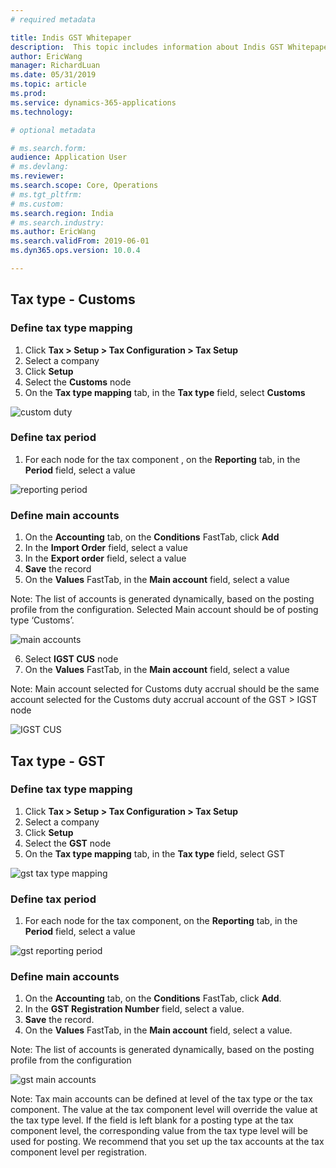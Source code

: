 ```yaml
---
# required metadata

title: Indis GST Whitepaper
description:  This topic includes information about Indis GST Whitepaper in Microsoft Dynamics 365 for Finance and Operations.
author: EricWang
manager: RichardLuan
ms.date: 05/31/2019
ms.topic: article
ms.prod: 
ms.service: dynamics-365-applications
ms.technology: 

# optional metadata

# ms.search.form: 
audience: Application User
# ms.devlang: 
ms.reviewer: 
ms.search.scope: Core, Operations
# ms.tgt_pltfrm: 
# ms.custom: 
ms.search.region: India
# ms.search.industry: 
ms.author: EricWang
ms.search.validFrom: 2019-06-01
ms.dyn365.ops.version: 10.0.4

---
```


## Tax type - Customs

### Define tax type mapping

1. Click **Tax > Setup > Tax Configuration > Tax Setup**
2. Select a company
3. Click **Setup**
4. Select the **Customs** node
5. On the **Tax type mapping** tab, in the **Tax type** field, select **Customs**

![custom duty](media/GST-Whitepaper/custom-duty.png)



### Define tax period

1. For each node for the tax component , on the **Reporting** tab, in the **Period** field, select a value

![reporting period](media/GST-Whitepaper/reporting-period.png)



### Define main accounts

1. On the **Accounting** tab, on the **Conditions** FastTab, click **Add**
2. In the **Import Order** field, select a value
3. In the **Export order** field, select a value
4. **Save** the record
5. On the **Values** FastTab, in the **Main account** field, select a value

Note: The list of accounts is generated dynamically, based on the posting profile from the configuration. Selected Main account should be of posting type ‘Customs’.

![main accounts](media/GST-Whitepaper/main-accounts.png)



6. Select **IGST CUS** node
7. On the **Values** FastTab, in the **Main account** field, select a value

Note: Main account selected for Customs duty accrual should be the same account selected for the Customs duty accrual account of the GST > IGST node

![IGST CUS](media/GST-Whitepaper/IGST-CUS.png)



## Tax type - GST

### Define tax type mapping

1. Click **Tax > Setup > Tax Configuration > Tax Setup**
2. Select a company
3. Click **Setup**
4. Select the **GST** node
5. On the **Tax type mapping** tab, in the **Tax type** field, select GST

![gst tax type mapping](media/GST-Whitepaper/gst-tax-type-mapping.png)



### Define tax period

1. For each node for the tax component, on the **Reporting** tab, in the **Period** field, select a value

![gst reporting period](media/GST-Whitepaper/gst-reporting-period.png)



### Define main accounts

1. On the **Accounting** tab, on the **Conditions** FastTab, click **Add**.
2. In the **GST Registration Number** field, select a value.
3. **Save** the record.
4. On the **Values** FastTab, in the **Main account** field, select a value.

Note: The list of accounts is generated dynamically, based on the posting profile from the configuration

![gst main accounts](media/GST-Whitepaper/gst-main-accounts.png)

Note: Tax main accounts can be defined at level of the tax type or the tax component. The value at the tax component level will override the value at the tax type level. If the field is left blank for a posting type at the tax component level, the corresponding value from the tax type level will be used for posting. We recommend that you set up the tax accounts at the tax component level per registration.


